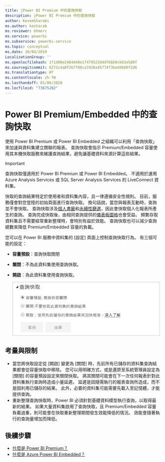 ```yaml
---
title: jPower BI Premium 中的查詢快取
description: jPower BI Premium 中的查詢快取
author: KesemSharabi
ms.author: kesharab
ms.reviewer: bhmerc
ms.service: powerbi
ms.subservice: powerbi-service
ms.topic: conceptual
ms.date: 10/04/2019
LocalizationGroup: ''
ms.openlocfilehash: 1f1d88e2484d48e1f479523dddf6bb0cb63e5d0f
ms.sourcegitcommit: 6272c4a0f267708ca7d38a45774f3bedd680f2d6
ms.translationtype: HT
ms.contentlocale: zh-TW
ms.lasthandoff: 01/06/2020
ms.locfileid: "73875202"
---
```

# <a name="query-caching-in-power-bi-premiumembedded"></a>Power BI Premium/Embedded 中的查詢快取

使用 Power BI Premium 或 Power BI Embedded 之組織可以利用「查詢快取」  來加速與資料集建立關聯的報表。 查詢快取會指示 Premium/Embedded 容量使用其本機快取服務來維護查詢結果，避免讓基礎資料來源計算這些結果。

> [!IMPORTANT]
> 查詢快取僅適用於 Power BI Premium 或 Power BI Embedded。 不適用於運用 Azure Analysis Services 或 SQL Server Analysis Services 的 LiveConnect 資料集。

快取的查詢結果特定於使用者和資料集內容，且一律遵循安全性規則。 目前，服務僅會對您登陸的初始頁面進行查詢快取。 換句話說，當您與報表互動時，查詢並不會快取。 查詢快取涉及[個人書籤](consumer/end-user-bookmarks.md#personal-bookmarks)和[永續性篩選](https://powerbi.microsoft.com/blog/announcing-persistent-filters-in-the-service/)，因此會快取個人化報表所產生的查詢。 查詢完成快取後，由相同查詢提供的[儀表板圖格](service-dashboard-tiles.md)也會受益。 頻繁存取資料集且不需要經常重新整理時，會特別有益於效能。 查詢快取也可以減少查詢總數來降低 Premium/Embedded 容量的負載。

您可以在 Power BI 服務中資料集的 [設定]  頁面上控制查詢快取行為。 有三個可能的設定：

- **容量預設**：查詢快取關閉
- **關閉**：不為此資料集使用查詢快取。
- **開啟**：為此資料集使用查詢快取。

    ![查詢快取對話方塊](media/power-bi-query-caching/power-bi-query-3-options.png)

## <a name="considerations-and-limitations"></a>考量與限制

- 當您將快取設定從 [開啟]  變更為 [關閉]  時，先前所有已儲存的資料集查詢結果都會從容量快取中移除。 您可以用明確方式，或是還原至系統管理員設定為 [關閉]  的容量預設設定來關閉快取。 將其關閉可能會在下一次任何報表針對此資料集執行查詢時造成小量延遲。 延遲是因隨需執行的報表查詢所造成，而不是因利用已儲存的結果。 此外，必要的資料集可能需要先載入至記憶體，才能提供查詢。
- 重新整理查詢快取時，Power BI 必須針對基礎資料模型執行查詢，以取得最新的結果。 如果大量資料集啟用了查詢快取，且 Premium/Embedded 容量負載過重，則可能會在快取重新整理期間發生效能降低的情況。 效能會隨著執行的查詢量增加而降低。

## <a name="next-steps"></a>後續步驟

* [什麼是 Power BI Premium？](service-premium-what-is.md)
* [什麼是 Azure Power BI Embedded？](developer/azure-pbie-what-is-power-bi-embedded.md)
